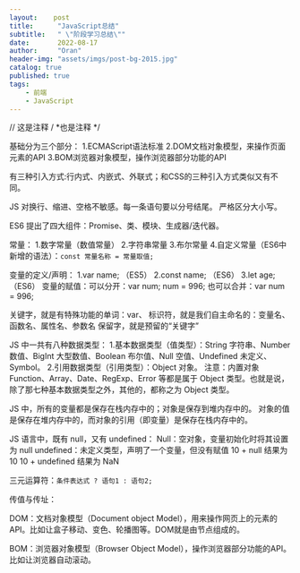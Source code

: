 ```yaml
---
layout:    post
title:      "JavaScript总结"
subtitle:   " \"阶段学习总结\""
date:       2022-08-17
author:     "Oran"
header-img: "assets/imgs/post-bg-2015.jpg"
catalog: true
published: true
tags:
    - 前端
    - JavaScript
---
```

// 这是注释
/ \*也是注释 \*/ 

基础分为三个部分：
    1.ECMAScript语法标准
    2.DOM文档对象模型，来操作页面元素的API
    3.BOM浏览器对象模型，操作浏览器部分功能的API

有三种引入方式:行内式、内嵌式、外联式；和CSS的三种引入方式类似又有不同。

JS 对换行、缩进、空格不敏感。每一条语句要以分号结尾。 严格区分大小写。

ES6 提出了四大组件：Promise、类、模块、生成器/迭代器。

常量：
1.数字常量（数值常量）
2.字符串常量
3.布尔常量
4.自定义常量（ES6中新增的语法）：`const 常量名称 = 常量取值;`

变量的定义/声明：
1.var name;  （ES5）
2.const name;  （ES6）
3.let age;  （ES6）
变量的赋值：可以分开：var num; num = 996; 也可以合并：var num = 996;

关键字，就是有特殊功能的单词：var、
标识符，就是我们自主命名的：变量名、函数名、属性名、参数名
保留字，就是预留的“关键字”

JS 中一共有八种数据类型：
1.基本数据类型（值类型）：String 字符串、Number 数值、BigInt 大型数值、Boolean 布尔值、Null 空值、Undefined 未定义、Symbol。
2.引用数据类型（引用类型）：Object 对象。
注意：内置对象 Function、Array、Date、RegExp、Error 等都是属于 Object 类型。也就是说，除了那七种基本数据类型之外，其他的，都称之为 Object 类型。

JS 中，所有的变量都是保存在栈内存中的；对象是保存到堆内存中的。
对象的值是保存在堆内存中的，而对象的引用（即变量）是保存在栈内存中的。

JS 语言中，既有 null，又有 undefined：
Null：空对象，变量初始化时将其设置为 null
undefined：未定义类型，声明了一个变量，但没有赋值
10 + null 结果为 10
10 + undefined 结果为 NaN

三元运算符：`条件表达式 ? 语句1 : 语句2;`

传值与传址：

DOM：文档对象模型（Document object Model），用来操作网页上的元素的API。比如让盒子移动、变色、轮播图等。DOM就是由节点组成的。

BOM：浏览器对象模型（Browser Object Model），操作浏览器部分功能的API。比如让浏览器自动滚动。

